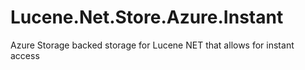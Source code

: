 # Lucene.Net.Store.Azure.Instant
Azure Storage backed storage for Lucene NET that allows for instant access
